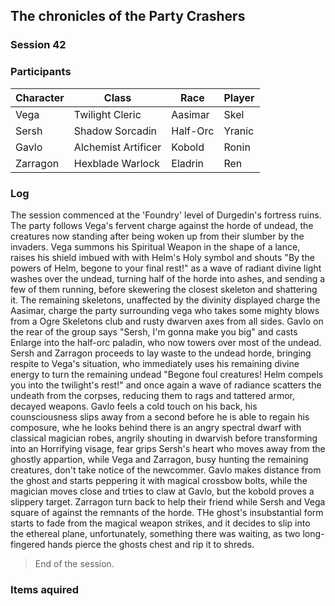 ## The chronicles of the Party Crashers
### Session 42

### Participants
| Character| Class | Race | Player |
|--|--|--|--|
| Vega | Twilight Cleric | Aasimar | Skel |
| Sersh | Shadow Sorcadin | Half-Orc | Yranic |
| Gavlo | Alchemist Artificer | Kobold | Ronin |
| Zarragon | Hexblade Warlock | Eladrin | Ren |

### Log
The session commenced at the 'Foundry' level of Durgedin's fortress ruins. The party follows Vega's fervent charge against the horde of undead, the creatures now standing after being woken up from their slumber by the invaders. Vega summons his Spiritual Weapon in the shape of a lance, raises his shield imbued with with Helm's Holy symbol and shouts "By the powers of Helm, begone to your final rest!" as a wave of radiant divine light washes over the undead, turning half of the horde into ashes, and sending a few of them running, before skewering the closest skeleton and shattering it. The remaining skeletons, unaffected by the divinity displayed charge the Aasimar, charge the party surrounding vega who takes some mighty blows from a Ogre Skeletons club and rusty dwarven axes from all sides.
Gavlo on the rear of the group says "Sersh, I'm gonna make you big" and casts Enlarge into the half-orc paladin, who now towers over most of the undead. Sersh and Zarragon proceeds to lay waste to the undead horde, bringing respite to Vega's situation, who immediately uses his remaining divine energy to turn the remaining undead "Begone foul creatures! Helm compels you into the twilight's rest!" and once again a wave of radiance scatters the undeath from the corpses, reducing them to rags and tattered armor, decayed weapons. Gavlo feels a cold touch on his back, his counsciousness slips away from a second before he is able to regain his composure, whe he looks behind there is an angry spectral dwarf with classical magician robes, angrily shouting in dwarvish before transforming into an Horrifying visage, fear grips Sersh's heart who moves away from the ghostly appartion, while Vega and Zarragon, busy hunting the remaining creatures, don't take notice of the newcommer. Gavlo makes distance from the ghost and starts peppering it with magical crossbow bolts, while the magician moves close and trties to claw at Gavlo, but the kobold proves a slippery target. Zarragon turn back to help their friend while Sersh and Vega square of against the remnants of the horde. THe ghost's insubstantial form starts to fade from the magical weapon strikes, and it decides to slip into the ethereal plane, unfortunately, something there was waiting, as two long-fingered hands pierce the ghosts chest and rip it to shreds.


> End of the session.

### Items aquired
